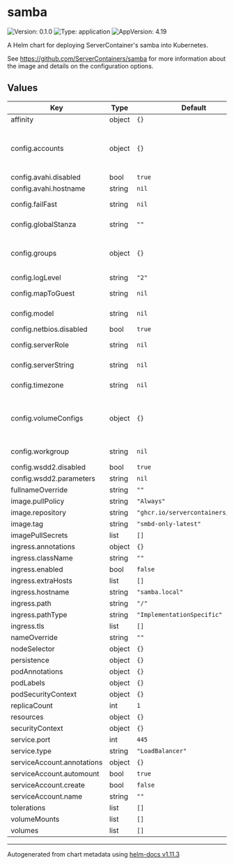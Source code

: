 # samba

![Version: 0.1.0](https://img.shields.io/badge/Version-0.1.0-informational?style=flat-square) ![Type: application](https://img.shields.io/badge/Type-application-informational?style=flat-square) ![AppVersion: 4.19](https://img.shields.io/badge/AppVersion-4.19-informational?style=flat-square)

A Helm chart for deploying ServerContainer's samba into Kubernetes.

See https://github.com/ServerContainers/samba for more information about the image and details on the configuration options.

## Values

| Key | Type | Default | Description |
|-----|------|---------|-------------|
| affinity | object | `{}` |  |
| config.accounts | object | `{}` | Create user accounts on the container OS and Samba. Each map entry should be the name of the user as the key, and values of `password`, `uid` (optional), and `groups` (optional) |
| config.avahi.disabled | bool | `true` |  |
| config.avahi.hostname | string | `nil` |  |
| config.failFast | string | `nil` | immediately fail the container start if user/group creation fails |
| config.globalStanza | string | `""` | Set configuration values in the Global section of smb.conf |
| config.groups | object | `{}` | Create group accounts on the container OS and Samba. Each map entry should be the name of the group as the key, and the value of `gid` as the value. |
| config.logLevel | string | `"2"` | Set the log level for Samba, the default is 2 |
| config.mapToGuest | string | `nil` | Set the Map to Guest user for Samba, the default is "Bad User" |
| config.model | string | `nil` | Set the model icon for Samba in the finder, the default is "TimeCapsule" |
| config.netbios.disabled | bool | `true` |  |
| config.serverRole | string | `nil` | Set the server role for Samba, the default is "standalone" |
| config.serverString | string | `nil` | Set the server string for Samba, the default is "Samba Server" |
| config.timezone | string | `nil` | Set the timezone string for the container, the default is UTC |
| config.volumeConfigs | object | `{}` | Create volume configurations in the smb.conf. See https://github.com/ServerContainers/samba?tab=readme-ov-file#environment-variables-and-defaults for details |
| config.workgroup | string | `nil` | Set the workgroup for Samba, the default is "WORKGROUP" |
| config.wsdd2.disabled | bool | `true` |  |
| config.wsdd2.parameters | string | `nil` |  |
| fullnameOverride | string | `""` |  |
| image.pullPolicy | string | `"Always"` |  |
| image.repository | string | `"ghcr.io/servercontainers/samba"` |  |
| image.tag | string | `"smbd-only-latest"` |  |
| imagePullSecrets | list | `[]` |  |
| ingress.annotations | object | `{}` |  |
| ingress.className | string | `""` |  |
| ingress.enabled | bool | `false` |  |
| ingress.extraHosts | list | `[]` |  |
| ingress.hostname | string | `"samba.local"` |  |
| ingress.path | string | `"/"` |  |
| ingress.pathType | string | `"ImplementationSpecific"` |  |
| ingress.tls | list | `[]` |  |
| nameOverride | string | `""` |  |
| nodeSelector | object | `{}` |  |
| persistence | object | `{}` |  |
| podAnnotations | object | `{}` |  |
| podLabels | object | `{}` |  |
| podSecurityContext | object | `{}` |  |
| replicaCount | int | `1` |  |
| resources | object | `{}` |  |
| securityContext | object | `{}` |  |
| service.port | int | `445` |  |
| service.type | string | `"LoadBalancer"` |  |
| serviceAccount.annotations | object | `{}` |  |
| serviceAccount.automount | bool | `true` |  |
| serviceAccount.create | bool | `false` |  |
| serviceAccount.name | string | `""` |  |
| tolerations | list | `[]` |  |
| volumeMounts | list | `[]` |  |
| volumes | list | `[]` |  |

----------------------------------------------
Autogenerated from chart metadata using [helm-docs v1.11.3](https://github.com/norwoodj/helm-docs/releases/v1.11.3)
